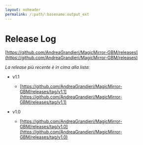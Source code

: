 ```yaml
---
layout: noheader
permalink: /:path/:basename:output_ext
---
```


# Release Log

[https://github.com/AndreaGrandieri/MagicMirror-GBM/releases](https://github.com/AndreaGrandieri/MagicMirror-GBM/releases)

_La release più recente è in cima alla lista:_

- v1.1
  - [https://github.com/AndreaGrandieri/MagicMirror-GBM/releases/tag/v1.1](https://github.com/AndreaGrandieri/MagicMirror-GBM/releases/tag/v1.1) 

- v1.0
  - [https://github.com/AndreaGrandieri/MagicMirror-GBM/releases/tag/v1.0](https://github.com/AndreaGrandieri/MagicMirror-GBM/releases/tag/v1.0)
